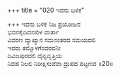 +++
title = "020 ಇವನು ಬಳಿಕ"

+++
ಇವನು ಬಳಿಕ ನಿಜ ಪ್ರಯೋಜನ   
ಭವನಕೈದಿದನಖಿಳ ವಾರ್ತಾ  
ವಿವರಣ ವ್ಯಾಖ್ಯಾನ ಸಮನಂತರದ ಸಮಯದಲಿ   
ಇವರು ತಮ್ಮೊಳಗೆಂದರವನೀ  
ದಿವಿಜಪುರದಲಿ ದೈನ್ಯವೃತ್ತಿಯ  
ನಿವಹ ನಿಲಲಿ ನಿರೀಕ್ಷಿಸುವೆವಾ ದ್ರುಪದ ಪಟ್ಟಣವ      ॥20॥